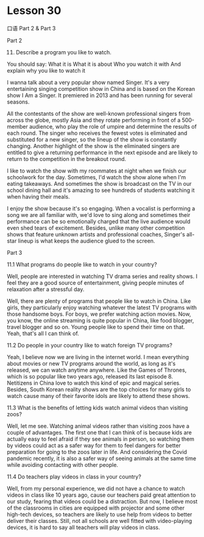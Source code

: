 # Lesson 30

口语 Part 2 & Part 3

Part 2

11.    Describe a program you like to watch. 

You should say:
What it is
What it is about
Who you watch it with
And explain why you like to watch it

I wanna talk about a very popular show named Singer. It's a very entertaining singing competition show in China and is based on the Korean show I Am a Singer. It premiered in 2013 and has been running for several seasons.

All the contestants of the show are well-known professional singers from across the globe, mostly Asia and they rotate performing in front of a 500-member audience, who play the role of umpire and determine the results of each round. The singer who receives the fewest votes is eliminated and substituted for a new singer, so the lineup of the show is constantly changing. Another highlight of the show is the eliminated singers are entitled to give a returning performance in the next episode and are likely to return to the competition in the breakout round.

I like to watch the show with my roommates at night when we finish our schoolwork for the day. Sometimes, I'd watch the show alone when I'm eating takeaways. And sometimes the show is broadcast on the TV in our school dining hall and it's amazing to see hundreds of students watching it when having their meals.

I enjoy the show because it's so engaging. When a vocalist is performing a song we are all familiar with, we'd love to sing along and sometimes their performance can be so emotionally charged that the live audience would even shed tears of excitement. Besides, unlike many other competition shows that feature unknown artists and professional coaches, Singer's all-star lineup is what keeps the audience glued to the screen.

Part 3

11.1 What programs do people like to watch in your country?

Well, people are interested in watching TV drama series and reality shows. I feel they are a good source of entertainment, giving people minutes of relaxation after a stressful day.

Well, there are plenty of programs that people like to watch in China. Like girls, they particularly enjoy watching whatever the latest TV programs with those handsome boys. For boys, we prefer watching action movies. Now, you know, the online streaming is quite popular in China, like food blogger, travel blogger and so on. Young people like to spend their time on that. Yeah, that's all I can think of. 

11.2 Do people in your country like to watch foreign TV programs?

Yeah, I believe now we are living in the internet world. I mean everything about movies or new TV programs around the world, as long as it's released, we can watch anytime anywhere. Like the Games of Thrones, which is so popular like two years ago, released its last episode 8. Netitizens in China love to watch this kind of epic and magical series. Besides, South Korean reality shows are the top choices for many girls to watch cause many of their favorite idols are likely to attend these shows. 

11.3 What is the benefits of letting kids watch animal videos than visiting zoos?

Well, let me see. Watching animal videos rather than visiting zoos have a couple of advantages. The first one that I can think of is because kids are actually easy to feel afraid if they see animals in person, so watching them by videos could act as a safer way for them to feel dangers for better preparation for going to the zoos later in life. And considering the Covid pandemic recently, it is also a safer way of seeing animals at the same time while avoiding contacting with other people.

11.4 Do teachers play videos in class in your country?

Well, from my personal experience, we did not have a chance to watch videos in class like 10 years ago, cause our teachers paid great attention to our study, fearing that videos could be a distraction. But now, I believe most of the classrooms in cities are equipped with projector and some other high-tech devices, so teachers are likely to use help from videos to better deliver their classes. Still, not all schools are well fitted with video-playing devices, it is hard to say all teachers will play videos in class. 




